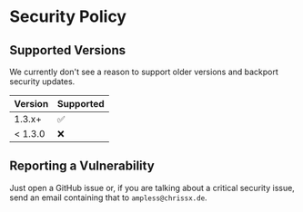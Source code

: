# Security Policy

## Supported Versions

We currently don't see a reason to support older versions and backport
security updates.

| Version | Supported          |
| ------- | ------------------ |
| 1.3.x+  | :white_check_mark: |
| < 1.3.0 | :x:                |

## Reporting a Vulnerability

Just open a GitHub issue or, if you are talking about a critical
security issue, send an email containing that to `ampless@chrissx.de`.
